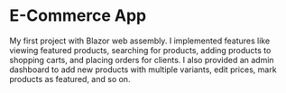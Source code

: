 # E-Commerce App
My first project with Blazor web assembly. I implemented features like viewing featured products, searching for products, adding products to shopping carts, and placing orders for clients. I also provided an admin dashboard to add new products with multiple variants, edit prices, mark products as featured, and so on. 
